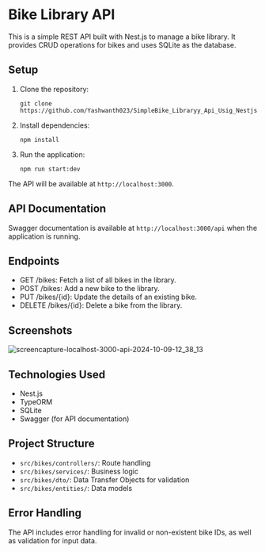 # Bike Library API

This is a simple REST API built with Nest.js to manage a bike library. It provides CRUD operations for bikes and uses SQLite as the database.

## Setup

1. Clone the repository:
   ```
   git clone https://github.com/Yashwanth023/SimpleBike_Libraryy_Api_Usig_Nestjs
   ```

2. Install dependencies:
   ```
   npm install
   ```

3. Run the application:
   ```
   npm run start:dev
   ```

The API will be available at `http://localhost:3000`.

## API Documentation

Swagger documentation is available at `http://localhost:3000/api` when the application is running.

## Endpoints

- GET /bikes: Fetch a list of all bikes in the library.
- POST /bikes: Add a new bike to the library.
- PUT /bikes/{id}: Update the details of an existing bike.
- DELETE /bikes/{id}: Delete a bike from the library.

## Screenshots

![screencapture-localhost-3000-api-2024-10-09-12_38_13](https://github.com/user-attachments/assets/d830eb74-d124-40e7-95e2-1bf24371a182)


## Technologies Used

- Nest.js
- TypeORM
- SQLite
- Swagger (for API documentation)

## Project Structure

- `src/bikes/controllers/`: Route handling
- `src/bikes/services/`: Business logic
- `src/bikes/dto/`: Data Transfer Objects for validation
- `src/bikes/entities/`: Data models

## Error Handling

The API includes error handling for invalid or non-existent bike IDs, as well as validation for input data.

